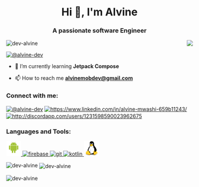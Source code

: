<h1 align="center">Hi 👋, I'm Alvine</h1>
<h3 align="center">A passionate software Engineer</h3>

<img align="right" height="150" src="https://i.imgflip.com/65efzo.gif"  />


<p align="left"> <img src="https://komarev.com/ghpvc/?username=dev-alvine&label=Profile%20views&color=0e75b6&style=flat" alt="dev-alvine" /> </p>

<p align="left"> <a href="https://twitter.com/@alvine-dev" target="blank"><img src="https://img.shields.io/twitter/follow/@alvine-dev?logo=twitter&style=for-the-badge" alt="@alvine-dev" /></a> </p>

- 🌱 I’m currently learning **Jetpack Compose**

- 📫 How to reach me **alvinemobdev@gmail.com**

<h3 align="left">Connect with me:</h3>
<p align="left">
<a href="https://twitter.com/@alvine-dev" target="blank"><img align="center" src="https://raw.githubusercontent.com/rahuldkjain/github-profile-readme-generator/master/src/images/icons/Social/twitter.svg" alt="@alvine-dev" height="30" width="40" /></a>
<a href="https://linkedin.com/in/https://www.linkedin.com/in/alvine-mwashi-659b11243/" target="blank"><img align="center" src="https://raw.githubusercontent.com/rahuldkjain/github-profile-readme-generator/master/src/images/icons/Social/linked-in-alt.svg" alt="https://www.linkedin.com/in/alvine-mwashi-659b11243/" height="30" width="40" /></a>
<a href="https://discord.gg/http://discordapp.com/users/1231598590023962675" target="blank"><img align="center" src="https://raw.githubusercontent.com/rahuldkjain/github-profile-readme-generator/master/src/images/icons/Social/discord.svg" alt="http://discordapp.com/users/1231598590023962675" height="30" width="40" /></a>
</p>

<h3 align="left">Languages and Tools:</h3>
<p align="left"> <a href="https://developer.android.com" target="_blank" rel="noreferrer"> <img src="https://raw.githubusercontent.com/devicons/devicon/master/icons/android/android-original-wordmark.svg" alt="android" width="40" height="40"/> </a> <a href="https://firebase.google.com/" target="_blank" rel="noreferrer"> <img src="https://www.vectorlogo.zone/logos/firebase/firebase-icon.svg" alt="firebase" width="40" height="40"/> </a> <a href="https://git-scm.com/" target="_blank" rel="noreferrer"> <img src="https://www.vectorlogo.zone/logos/git-scm/git-scm-icon.svg" alt="git" width="40" height="40"/> </a> <a href="https://kotlinlang.org" target="_blank" rel="noreferrer"> <img src="https://www.vectorlogo.zone/logos/kotlinlang/kotlinlang-icon.svg" alt="kotlin" width="40" height="40"/> </a> <a href="https://www.linux.org/" target="_blank" rel="noreferrer"> <img src="https://raw.githubusercontent.com/devicons/devicon/master/icons/linux/linux-original.svg" alt="linux" width="40" height="40"/> </a> </p>

<p><img align="left" src="https://github-readme-stats.vercel.app/api/top-langs?username=dev-alvine&show_icons=true&locale=en&layout=compact" alt="dev-alvine" /></p>

<p>&nbsp;<img align="center" src="https://github-readme-stats.vercel.app/api?username=dev-alvine&show_icons=true&locale=en" alt="dev-alvine" /></p>

<p><img align="center" src="https://github-readme-streak-stats.herokuapp.com/?user=dev-alvine&" alt="dev-alvine" /></p>

